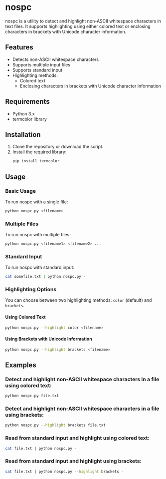 # nospc

nospc is a utility to detect and highlight non-ASCII whitespace characters in text files. It supports highlighting using either colored text or enclosing characters in brackets with Unicode character information.

## Features

- Detects non-ASCII whitespace characters
- Supports multiple input files
- Supports standard input
- Highlighting methods:
  - Colored text
  - Enclosing characters in brackets with Unicode character information

## Requirements

- Python 3.x
- termcolor library

## Installation

1. Clone the repository or download the script.
2. Install the required library:
   ```sh
   pip install termcolor
   ```

## Usage

### Basic Usage

To run nospc with a single file:

```sh
python nospc.py <filename>
```

### Multiple Files

To run nospc with multiple files:

```sh
python nospc.py <filename1> <filename2> ...
```

### Standard Input

To run nospc with standard input:

```sh
cat somefile.txt | python nospc.py -
```

### Highlighting Options

You can choose between two highlighting methods: `color` (default) and `brackets`.

#### Using Colored Text

```sh
python nospc.py --highlight color <filename>
```

#### Using Brackets with Unicode Information

```sh
python nospc.py --highlight brackets <filename>
```

## Examples

### Detect and highlight non-ASCII whitespace characters in a file using colored text:

```sh
python nospc.py file.txt
```

### Detect and highlight non-ASCII whitespace characters in a file using brackets:

```sh
python nospc.py --highlight brackets file.txt
```

### Read from standard input and highlight using colored text:

```sh
cat file.txt | python nospc.py -
```

### Read from standard input and highlight using brackets:

```sh
cat file.txt | python nospc.py --highlight brackets -
```

